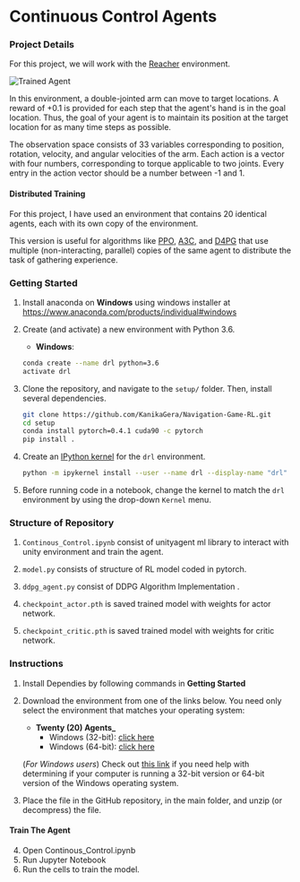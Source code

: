 [//]: # (Image References)

[image1]: https://user-images.githubusercontent.com/10624937/43851024-320ba930-9aff-11e8-8493-ee547c6af349.gif "Trained Agent"
[image2]: https://user-images.githubusercontent.com/10624937/43851646-d899bf20-9b00-11e8-858c-29b5c2c94ccc.png "Crawler"


# Continuous Control Agents

### Project Details

For this project, we will work with the [Reacher](https://github.com/Unity-Technologies/ml-agents/blob/master/docs/Learning-Environment-Examples.md#reacher) environment.

![Trained Agent][image1]

In this environment, a double-jointed arm can move to target locations. A reward of +0.1 is provided for each step that the agent's hand is in the goal location. Thus, the goal of your agent is to maintain its position at the target location for as many time steps as possible.

The observation space consists of 33 variables corresponding to position, rotation, velocity, and angular velocities of the arm. Each action is a vector with four numbers, corresponding to torque applicable to two joints. Every entry in the action vector should be a number between -1 and 1.

#### Distributed Training

For this project, I have used an environment that contains 20 identical agents, each with its own copy of the environment.  

This version is useful for algorithms like [PPO](https://arxiv.org/pdf/1707.06347.pdf), [A3C](https://arxiv.org/pdf/1602.01783.pdf), and [D4PG](https://openreview.net/pdf?id=SyZipzbCb) that use multiple (non-interacting, parallel) copies of the same agent to distribute the task of gathering experience. 

### Getting Started
1. Install anaconda on __Windows__ using windows installer at https://www.anaconda.com/products/individual#windows

2. Create (and activate) a new environment with Python 3.6.
    - __Windows__: 
    ```bash
    conda create --name drl python=3.6 
    activate drl
    ```
    
3. Clone the repository, and navigate to the `setup/` folder.  Then, install several dependencies.
    ```bash
    git clone https://github.com/KanikaGera/Navigation-Game-RL.git
    cd setup 
    conda install pytorch=0.4.1 cuda90 -c pytorch
    pip install .
    ```

4. Create an [IPython kernel](http://ipython.readthedocs.io/en/stable/install/kernel_install.html) for the `drl` environment.  
    ```bash
    python -m ipykernel install --user --name drl --display-name "drl"
    ```

5. Before running code in a notebook, change the kernel to match the `drl` environment by using the drop-down `Kernel` menu. 

### Structure of Repository
1. `Continous_Control.ipynb`  consist of unityagent ml library to interact with unity environment and train the agent.
    
2. `model.py` consists of structure of RL model coded in pytorch.
    
3. `ddpg_agent.py` consist of DDPG Algorithm Implementation .
    
4. `checkpoint_actor.pth`  is saved trained model with weights for actor network.

5. `checkpoint_critic.pth`  is saved trained model with weights for critic network.

### Instructions
1. Install Dependies by following commands in __Getting Started__
    
2. Download the environment from one of the links below.  You need only select the environment that matches your operating system:

    - **Twenty (20) Agents_**
        - Windows (32-bit): [click here](https://s3-us-west-1.amazonaws.com/udacity-drlnd/P2/Reacher/Reacher_Windows_x86.zip)
        - Windows (64-bit): [click here](https://s3-us-west-1.amazonaws.com/udacity-drlnd/P2/Reacher/Reacher_Windows_x86_64.zip)
    
    (_For Windows users_) Check out [this link](https://support.microsoft.com/en-us/help/827218/how-to-determine-whether-a-computer-is-running-a-32-bit-version-or-64) if you need help with determining if your computer is running a 32-bit version or 64-bit version of the Windows operating system.

   
3. Place the file in the GitHub repository, in the main folder, and unzip (or decompress) the file. 

#### Train The Agent
4. Open Continous_Control.ipynb 
5. Run Jupyter Notebook 
6. Run the cells to train the model.

